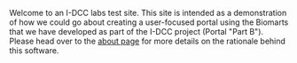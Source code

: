 Welcome to an I-DCC labs test site.  This site is intended as a 
demonstration of how we could go about creating a user-focused 
portal using the Biomarts that we have developed as part of the 
I-DCC project (Portal "Part B").  Please head over to the 
[about page](http://www.i-dcc.org/labs/idcc_mouse_portal/about) 
for more details on the rationale behind this software.
